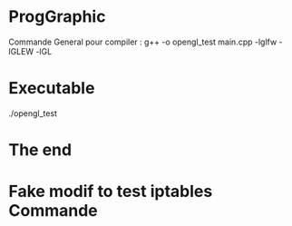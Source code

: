 # ProgGraphic
Commande General pour compiler : 
g++ -o opengl_test main.cpp -lglfw -lGLEW -lGL
# Executable 
./opengl_test
# The end
# Fake modif to test iptables Commande
 
